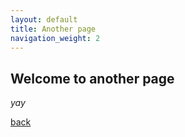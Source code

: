 ```yaml
---
layout: default
title: Another page
navigation_weight: 2
---
```


## Welcome to another page

_yay_

[back](./)